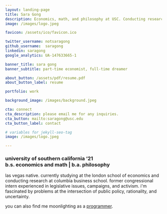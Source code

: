 ```yaml
---
layout: landing-page
title: Sara Gong
description: Economics, math, and philosophy at USC. Conducting research on entrepreneurial decision-making at Columbia Business School. Los Angeles, California.
image: /images/logo.jpeg

favicon: /assets/ico/favicon.ico

twitter_username: notsaragong
github_username:  saragong
linkedin: saragong
google_analytics: UA-147633665-1

banner_title: sara gong
banner_subtitle: part-time economist, full-time dreamer

about_button: /assets/pdf/resume.pdf
about_button_label: resume

portfolio: work

background_image: /images/background.jpeg

cta: connect
cta_description: please email me for any inquiries.
cta_button: mailto:saragong@usc.edu
cta_button_label: contact

# variables for jekyll-seo-tag
image: /images/logo.jpeg

---
```


### university of southern california ‘21 <br/> b.s. economics and math | b.a. philosophy

las vegas native. currently studying at the london school of economics and conducting research at columbia business school. former congressional intern experienced in legislative issues, campaigns, and activism. i'm fascinated by problems at the intersection of public policy, rationality, and uncertainty.  

you can also find me moonlighting as a [programmer](https://github.com/saragong).
